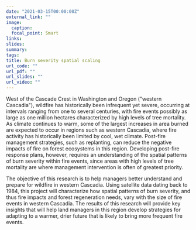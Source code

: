```yaml
---
date: "2021-03-15T00:00:00Z"
external_link: ""
image:
  caption: 
  focal_point: Smart
links:
slides:
summary: 
tags:
title: Burn severity spatial scaling
url_code: ""
url_pdf: ""
url_slides: ""
url_video: ""
---
```


West of the Cascade Crest in Washington and Oregon ("western Cascadia"), wildfire has historically been infrequent yet severe, occurring at intervals ranging from one to several centuries, with fire events possibly as large as one million hectares characterized by high levels of tree mortality. As climate continues to warm, some of the largest increases in area burned are expected to occur in regions such as western Cascadia, where fire activity has historically been limited by cool, wet climate. Post-fire management strategies, such as replanting, can reduce the negative impacts of fire on forest ecosystems in this region. Developing post-fire response plans, however, requires an understanding of the spatial patterns of burn severity within fire events, since areas with high levels of tree mortality are where management intervention is often of greatest priority.

The objective of this research is to help managers better understand and prepare for wildfire in western Cascadia. Using satellite data dating back to 1984, this project will characterize how spatial patterns of burn severity, and thus fire impacts and forest regeneration needs, vary with the size of fire events in western Cascadia. The results of this research will provide key insights that will help land managers in this region develop strategies for adapting to a warmer, drier future that is likely to bring more frequent fire events. 
